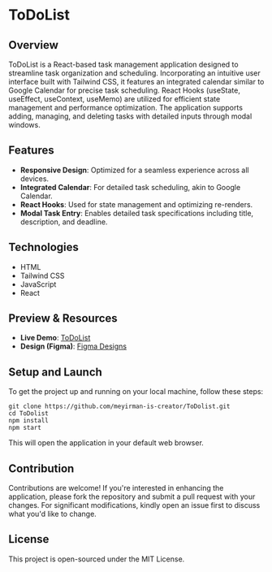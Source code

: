 # ToDoList

## Overview

ToDoList is a React-based task management application designed to streamline task organization and scheduling. Incorporating an intuitive user interface built with Tailwind CSS, it features an integrated calendar similar to Google Calendar for precise task scheduling. React Hooks (useState, useEffect, useContext, useMemo) are utilized for efficient state management and performance optimization. The application supports adding, managing, and deleting tasks with detailed inputs through modal windows.

## Features

- **Responsive Design**: Optimized for a seamless experience across all devices.
- **Integrated Calendar**: For detailed task scheduling, akin to Google Calendar.
- **React Hooks**: Used for state management and optimizing re-renders.
- **Modal Task Entry**: Enables detailed task specifications including title, description, and deadline.

## Technologies

- HTML
- Tailwind CSS
- JavaScript
- React

## Preview & Resources

- **Live Demo**: [ToDoList](https://todolist-d4337.web.app)
- **Design (Figma)**: [Figma Designs](https://www.figma.com/file/180ynJWw5NE0nlxKNgbldX/nFactorial-projects-design?type=design&node-id=0-1&mode=design&t=1IzlNh9XctjCrEjj-0)

## Setup and Launch

To get the project up and running on your local machine, follow these steps:

```
git clone https://github.com/meyirman-is-creator/ToDolist.git
cd ToDolist
npm install
npm start
```

This will open the application in your default web browser.

## Contribution

Contributions are welcome! If you're interested in enhancing the application, please fork the repository and submit a pull request with your changes. For significant modifications, kindly open an issue first to discuss what you'd like to change.

## License

This project is open-sourced under the MIT License.
